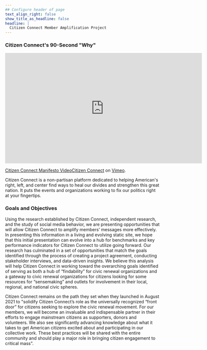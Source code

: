 ```yaml
---
## Configure header of page
text_align_right: false
show_title_as_headline: false
headline: |
  Citizen Connect Member Amplification Project
---
```


### Citizen Connect's 90-Second "Why"

<iframe src="https://player.vimeo.com/video/588459808?h=03b858ebff&title=0&byline=0" width="640" height="360" frameborder="0" allow="autoplay; fullscreen; picture-in-picture" allowfullscreen></iframe>
<p><a href="https://vimeo.com/588459808">Citizen Connect Manifesto Video<a href="https://vimeo.com/user146281932">Citizen Connect</a> on <a href="https://vimeo.com">Vimeo</a>.</p>
<p>Citizen Connect is a non-partisan platform dedicated to helping American&#039;s right, left, and center find ways to heal our divides and strengthen this great nation. It puts the events and organizations working to fix our politics right at your fingertips.</p>

### Goals and Objectives

Using the research established by Citizen Connect, independent research, and the study of   social media behavior, we are presenting opportunities that will allow Citizen Connect to amplify members’ messages more effectively. In presenting this information in a living and evolving static site, we hope that this initial presentation can evolve into a hub for benchmarks and key performance indicators for Citizen Connect to utilize going forward. Our research has culminated in a set of opportunities that match the goals identified through the process of creating a project agreement, conducting stakeholder interviews, and data-driven insights. We believe this analysis will help Citizen Connect in working toward the overarching goals identified of serving as both a hub of “findability” for civic renewal organizations and a gateway to civic renewal organizations for citizens looking for some resources for “sensemaking” and outlets for involvement in their local, regional, and national civic spheres. 

Citizen Connect remains on the path they set when they launched in August 2021 to "solidify Citizen Connect’s role as the universally recognized “front door” for citizens seeking to explore the civic renewal movement. For our members, we will become an invaluable and indispensable partner in their efforts to engage mainstream citizens as supporters, donors and volunteers. We also see significantly advancing knowledge about what it takes to get American citizens excited about and participating in our collective work. These best practices will be shared with the entire community and should play a major role in bringing citizen engagement to critical mass".
